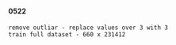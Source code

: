 #### 0522


    remove outliar - replace values over 3 with 3
    train full dataset - 660 x 231412
    
